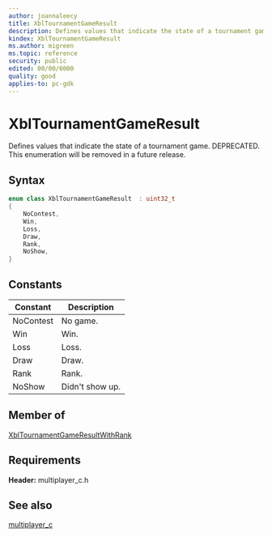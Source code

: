 ```yaml
---
author: joannaleecy
title: XblTournamentGameResult
description: Defines values that indicate the state of a tournament game. DEPRECATED. This enumeration will be removed in a future release.
kindex: XblTournamentGameResult
ms.author: migreen
ms.topic: reference
security: public
edited: 00/00/0000
quality: good
applies-to: pc-gdk
---
```


# XblTournamentGameResult  

Defines values that indicate the state of a tournament game. DEPRECATED. This enumeration will be removed in a future release.    

## Syntax  
  
```cpp
enum class XblTournamentGameResult  : uint32_t  
{  
    NoContest,  
    Win,  
    Loss,  
    Draw,  
    Rank,  
    NoShow,  
}  
```  
  
## Constants  
  
| Constant | Description |
| --- | --- |
| NoContest | No game. |  
| Win | Win. |  
| Loss | Loss. |  
| Draw | Draw. |  
| Rank | Rank. |  
| NoShow | Didn't show up. |  
  
## Member of
  
[XblTournamentGameResultWithRank](../structs/xbltournamentgameresultwithrank.md)
  
## Requirements  
  
**Header:** multiplayer_c.h
  
## See also  
[multiplayer_c](../multiplayer_c_members.md)  
  
  